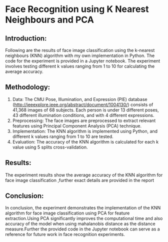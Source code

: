 # Face Recognition using K Nearest Neighbours and PCA

## Introduction:
Following are the results of face image classification using the k-nearest neighbours (KNN) algorithm with my own implementation in Python. The code for the experiment is provided in a Jupyter notebook. The experiment involves testing different k values ranging from 1 to 10 for calculating the average accuracy.

## Methodology:
1. Data: The CMU Pose, Illumination, and Expression (PIE) database
(http://ieeexplore.ieee.org/abstract/document/1004130/) consists of 41,368 images of 68 subjects.
Each person is under 13 different poses, 43 different illumination conditions, and with 4 different
expressions.
2. Preprocessing: The face images are preprocessed to extract relevant features using Principal Component Analysis (PCA) technique.
3. Implementation: The KNN algorithm is implemented using Python, and different k values ranging from 1 to 10 are tested.
4. Evaluation: The accuracy of the KNN algorithm is calculated for each k value using 5 splits cross-validation.

## Results:
The experiment results show the average accuracy of the KNN algorithm for face image classification ,further exact details are provided in the report 

## Conclusion:
In conclusion, the experiment demonstrates the implementation of the KNN algorithm for face image classification using PCA for feature extraction.Using PCA significantly improves the computational time and also accuracy of the model when using mahalanobis distance as the distance measure.Further the provided code in the Jupyter notebook can serve as a reference for future work in face recognition experiments.


